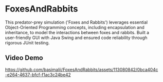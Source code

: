 # FoxesAndRabbits
This predator-prey simulation ('Foxes and Rabbits') leverages essential
Object-Oriented Programming concepts, including encapsulation and inheritance,
to model the interactions between foxes and rabbits. Built a user-friendly GUI with
Java Swing and ensured code reliability through rigorous JUnit testing.

## Video Demo
https://github.com/basimalii/FoxesAndRabbits/assets/113080842/0bca404c-e264-4637-bfcf-f1ac3c24be42
